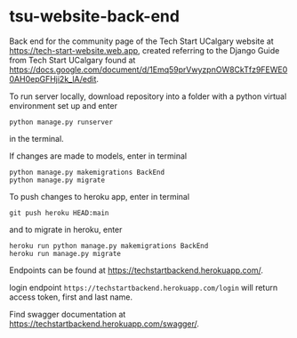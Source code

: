 # tsu-website-back-end

Back end for the community page of the Tech Start UCalgary website at https://tech-start-website.web.app, created referring to the Django Guide from Tech Start UCalgary found at https://docs.google.com/document/d/1Emq59prVwyzpnOW8CkTfz9FEWE00AH0epGFHji2k_lA/edit. 

To run server locally, download repository into a folder with a python virtual environment set up and enter

```
python manage.py runserver
```

in the terminal.

If changes are made to models, enter in terminal 
```
python manage.py makemigrations BackEnd
python manage.py migrate
```

To push changes to heroku app, enter in terminal

```
git push heroku HEAD:main
```

and to migrate in heroku, enter

```
heroku run python manage.py makemigrations BackEnd
heroku run manage.py migrate
```

Endpoints can be found at https://techstartbackend.herokuapp.com/. 

login endpoint ```https://techstartbackend.herokuapp.com/login``` will return access token, first and last name.

Find swagger documentation at https://techstartbackend.herokuapp.com/swagger/.
